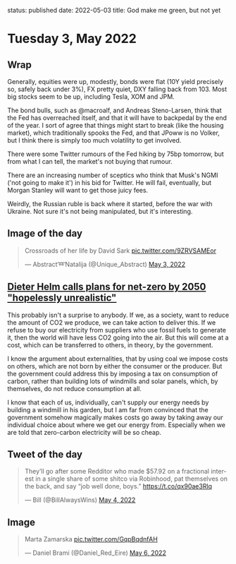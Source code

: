 status: published
date: 2022-05-03
title: God make me green, but not yet

# Tuesday  3, May 2022

## Wrap

Generally, equities were up, modestly, bonds were flat (10Y yield precisely so, safely back under 3%), FX pretty quiet, DXY falling back from 103.
Most big stocks seem to be up, including Tesla, XOM and JPM. 

The bond bulls, such as @macroalf, and Andreas Steno-Larsen, think that the Fed has overreached itself, and that it will have to backpedal by the end of the year. I sort of agree that things might start to break (like the housing market), which traditionally spooks the Fed, and that JPoww is no Volker, 
but I think there is simply too much volatility to get involved.

There were some Twitter rumours of the Fed hiking by 75bp tomorrow, but from what I can tell, the market's not buying that rumour.

There are an increasing number of sceptics who think that Musk's NGMI ('not going to make it') in his bid for Twitter. He will fail, eventually, but 
Morgan Stanley will want to get those juicy fees.

Weirdly, the Russian ruble is back where it started, before the war with Ukraine. Not sure it's not being manipulated, but it's interesting.

## Image of the day

<blockquote class="twitter-tweet"><p lang="en" dir="ltr">Crossroads of her life by David Sark <a href="https://t.co/9ZRVSAMEor">pic.twitter.com/9ZRVSAMEor</a></p>&mdash; Abstract➿Natalija (@Unique_Abstract) <a href="https://twitter.com/Unique_Abstract/status/1521336091093123072?ref_src=twsrc%5Etfw">May 3, 2022</a></blockquote> <script async src="https://platform.twitter.com/widgets.js" charset="utf-8"></script> 

## [Dieter Helm calls plans for net-zero by 2050 "hopelessly unrealistic"](https://gaspathways.com/-779?msclkid=c9412e93cd2011eca5b77f6689e7e5f6)

This probably isn't a surprise to anybody. 
If we, as a society, want to reduce the amount of CO2 we produce, we can take action to deliver this.
If we refuse to buy our electricity from suppliers who use fossil fuels to generate it, then the world will have less CO2 going 
into the air.
But this will come at a cost, which can be transferred to others, in theory, by the government.

I know the argument about externalities, that by using coal we impose costs on others, which are not born by either the consumer or the producer. But the government could address this by imposing a tax on consumption of carbon, rather than building lots of windmills and solar panels, which, by themselves, do not reduce consumption at all.

I know that each of us, individually, can't supply our energy needs by building a windmill in his garden, but I am far from convinced that the government somehow magically makes costs go away by taking away our individual choice about where we get our energy from. Especially when we are told that zero-carbon electricity will be so cheap.

## Tweet of the day

<blockquote class="twitter-tweet"><p lang="en" dir="ltr">They’ll go after some Redditor who made $57.92 on a fractional interest in a single share of some shitco via Robinhood, pat themselves on the back, and say “job well done, boys.” <a href="https://t.co/qx90ae3Rlq">https://t.co/qx90ae3Rlq</a></p>&mdash; Bill (@BillAlwaysWins) <a href="https://twitter.com/BillAlwaysWins/status/1521735832725430273?ref_src=twsrc%5Etfw">May 4, 2022</a></blockquote> <script async src="https://platform.twitter.com/widgets.js" charset="utf-8"></script> 

## Image

<blockquote class="twitter-tweet"><p lang="und" dir="ltr">Marta Zamarska <a href="https://t.co/GqpBqdnfAH">pic.twitter.com/GqpBqdnfAH</a></p>&mdash; Daniel Brami (@Daniel_Red_Eire) <a href="https://twitter.com/Daniel_Red_Eire/status/1522502784247119873?ref_src=twsrc%5Etfw">May 6, 2022</a></blockquote> <script async src="https://platform.twitter.com/widgets.js" charset="utf-8"></script> 
